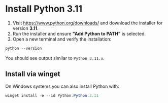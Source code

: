 # Install Python 3.11

1. Visit <https://www.python.org/downloads/> and download the installer for version **3.11**.
2. Run the installer and ensure **"Add Python to PATH"** is selected.
3. Open a new terminal and verify the installation:

```powershell
python --version
```

You should see output similar to `Python 3.11.x`.

## Install via winget

On Windows systems you can also install Python with:

```powershell
winget install -e --id Python.Python.3.11
```
